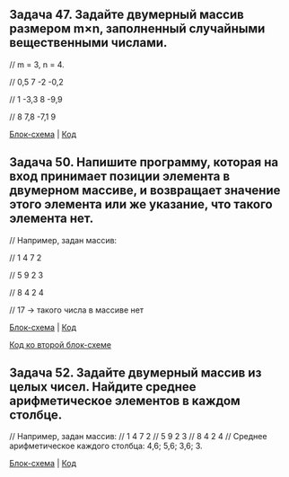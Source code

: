 ## Задача 47. Задайте двумерный массив размером m×n, заполненный случайными вещественными числами.

// m = 3, n = 4.

// 0,5 7 -2 -0,2

// 1 -3,3 8 -9,9

// 8 7,8 -7,1 9

[Блок-схема](Task47/diagram.dravio.png) | [Код](Task47/Program.cs)

## Задача 50. Напишите программу, которая на вход принимает позиции элемента в двумерном массиве, и возвращает значение этого элемента или же указание, что такого элемента нет.

// Например, задан массив:

// 1 4 7 2

// 5 9 2 3

// 8 4 2 4

// 17 -> такого числа в массиве нет

[Блок-схема](Task50/diagram.dravio.png) | [Код](Task50/Program.cs)

[Код ко второй блок-схеме](Task50.1/Program.cs)

## Задача 52. Задайте двумерный массив из целых чисел. Найдите среднее арифметическое элементов в каждом столбце.

// Например, задан массив:
// 1 4 7 2
// 5 9 2 3
// 8 4 2 4
// Среднее арифметическое каждого столбца: 4,6; 5,6; 3,6; 3.

[Блок-схема](Task52/diagram.dravio.png) | [Код](Task52/Program.cs)